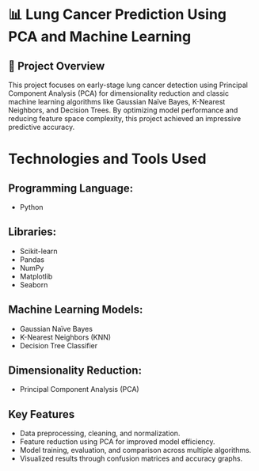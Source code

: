 # 📊 Lung Cancer Prediction Using PCA and Machine Learning

## 🚀 Project Overview
This project focuses on early-stage lung cancer detection using Principal Component Analysis (PCA) 
for dimensionality reduction and classic machine learning algorithms like Gaussian Naïve Bayes, K-Nearest Neighbors, and Decision Trees.
By optimizing model performance and reducing feature space complexity, this project achieved an impressive predictive accuracy.

# Technologies and Tools Used

## Programming Language: 
- Python

## Libraries:
- Scikit-learn
- Pandas
- NumPy
- Matplotlib
- Seaborn

## Machine Learning Models:
- Gaussian Naïve Bayes
- K-Nearest Neighbors (KNN)
- Decision Tree Classifier

## Dimensionality Reduction:
- Principal Component Analysis (PCA)

## Key Features
- Data preprocessing, cleaning, and normalization.
- Feature reduction using PCA for improved model efficiency.
- Model training, evaluation, and comparison across multiple algorithms.
- Visualized results through confusion matrices and accuracy graphs.
